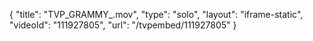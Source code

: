 {
    "title": "TVP_GRAMMY_.mov",
    "type": "solo",
    "layout": "iframe-static",
    "videoId": "111927805",
    "url": "\/tvpembed\/111927805"
}